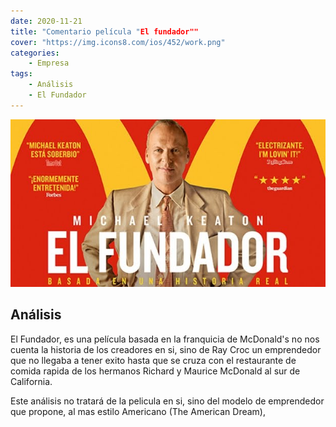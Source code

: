 ```yaml
---
date: 2020-11-21
title: "Comentario película "El fundador""
cover: "https://img.icons8.com/ios/452/work.png"
categories: 
    - Empresa
tags:
    - Análisis
    - El Fundador
---
```


![PracticaImg](images/empresa/elfundador.jpeg "Imagen de la practica")

## Análisis

El Fundador, es una película basada en la franquicia de McDonald's no nos cuenta la historia de los creadores en si, sino de Ray Croc un emprendedor que no llegaba a tener exito hasta que se cruza con el restaurante de comida rapida de los hermanos Richard y Maurice McDonald al sur de California.

Este análisis no tratará de la pelicula en si, sino del modelo de emprendedor que propone, al mas estilo Americano (The American Dream), 